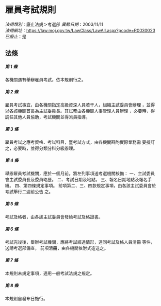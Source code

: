 # 雇員考試規則

*法規類別*：廢止法規＞考選部
*異動日期*：2003/11/11  
*法規網址*：https://law.moj.gov.tw/LawClass/LawAll.aspx?pcode=R0030023
*已廢止*：是


## 法條
##### 第 1 條
各機關遇有舉辦雇員考試，依本規則行之。

##### 第 2 條
雇員考試事宜，由各機關指定高級資深人員若干人，組織主試委員會辦理
，並得以各該機關首長為主試委員長。其試務由各機關人事管理人員辦理
，必要時，得調任其他人員協助，考試機關並得派員指導。

##### 第 3 條
雇員考試之應考資格、考試科目，暨考試方式，由各機關斟酌實際業務需
要擬訂之，必要時，並得分類分科分級辦理。

##### 第 4 條
舉辦雇員考試機關，應於一個月前，將左列事項送考選機關核備：
一、主試委員會主試委員長及委員略歷。
二、考試日期及地點。
三、報名日期地點及報名手續。
四、第四條規定事項。
前項第二、三、四款規定事項，由各該主試委員會於考試舉行二週前公告
之。


##### 第 5 條
考試及格者，由各該主試委員會發給考試及格證書。

##### 第 6 條
考試完竣後，舉辦考試機關，應將考試經過情形，連同考試及格人員清冊
等件，送請考選部備查。
前項清冊，由各機關依附式造送之。

##### 第 7 條
本規則未規定事項，適用一般考試法規之規定。

##### 第 8 條
本規則自發布日施行。


